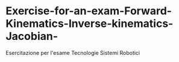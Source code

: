 # Exercise-for-an-exam-Forward-Kinematics-Inverse-kinematics-Jacobian-
Esercitazione per l'esame Tecnologie Sistemi Robotici
